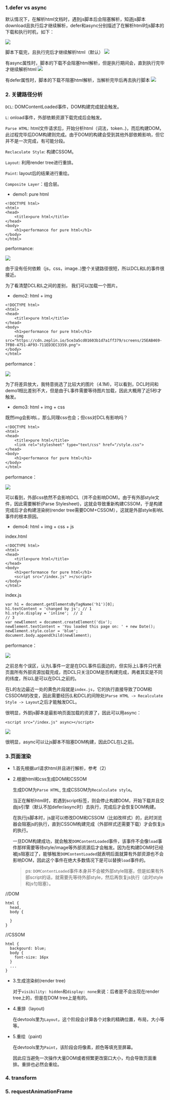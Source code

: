 ### 1.defer vs async

默认情况下，在解析html文档时，遇到js脚本后会阻塞解析，知道js脚本download且执行后才继续解析，defer和async分别描述了在解析html时js脚本的下载和执行时机，如下：

![](/images/css/1.png)

脚本下载完，且执行完后才继续解析html（默认）
![](/images/css/2.png)

有async属性时，脚本的下载不会阻塞html解析，但是执行期间会，直到执行完毕才继续解析html
![](/images/css/3.png)

有defer属性时，脚本的下载不阻塞html解析，当解析完毕后再去执行脚本
![](/images/css/4.png)

### 2. 关键路径分析

`DCL`: DOMContentLoaded事件，DOM构建完成就会触发。

`L`: onload事件，外部依赖资源下载完成后会触发。

`Parse HTML`: html文件请求后，开始分析html（词法，token..)，而后构建DOM，此过程完毕后DOM构建则完成。由于DOM的构建会受到其他外部依赖影响，但它并不是一次完成，有可能分段。

`Reclaculate Style`: 构建CSSOM。

`Layout`: 利用render tree进行重排。

`Paint`: layout后的结果进行重绘。

`Composite Layer`：组合层。

- demo1: pure html

```
<!DOCTYPE html>
<html>
<head>
	<title>pure html</title>
</head>
<body>
	<h1>performance for pure html</h1>
</body>
</html>
```

performance:

![](/images/performance/1-1.png)

由于没有任何依赖（js，css，image..)整个关键路径很短，所以DCL和L的事件很接近。

为了看清楚DCL和L之间的差别， 我们可以加载一个图片。

- demo2: html + img 

```
<!DOCTYPE html>
<html>
<head>
	<title>pure html</title>
</head>
<body>
	<h1>performance for pure html</h1>
	<img src="https://cdn.zeplin.io/5ce3a5cd01603b1d7a1ff379/screens/25EAB469-7FB0-4751-AF93-711ED3EC3359.png">
</body>
</html>
```
 performance：

![](/images/performance/1-2.png)

为了将差异放大，我特意挑选了比较大的图片（4.1M)，可以看到，DCL时间和demo1相比差别不大，但是由于L事件需要等待图片加载，因此大概用了近5秒才触发。

- demo3: html + img + css

既然img会影响L，那么同理css也会；但css对DCL有影响吗？

```
<!DOCTYPE html>
<html>
<head>
	<title>pure html</title>
	<link rel="stylesheet" type="text/css" href="/style.css">
</head>
<body>
	<h1>performance for pure html</h1>
</body>
</html>
```

performance：

![](/images/performance/1-3.png)

可以看到，外部css依然不会影响DCL（并不会影响DOM)。由于有外部style文件，因此需要解析(Parse Stylesheet)，这就会导致重新构建CSSOM，于是构建完成后才会构建渲染树(render tree需要DOM+CSSOM），这就是外部style影响L事件的根本原因。

- demo4: html + img + css + js

index.html

```
<!DOCTYPE html>
<html>
<head>
	<title>pure html</title>
</head>
<body>
	<h1>performance for pure html</h1>
	<script src="/index.js" ></script>
</body>
</html>
```

index.js

```
var h1 = document.getElementsByTagName('h1')[0];
h1.textContent = 'changed by js'; // 1 
h1.style.display = 'inline';  // 2
// 3
var newElement = document.createElement('div');
newElement.textContent = 'You loaded this page on: ' + new Date();
newElement.style.color = 'blue';
document.body.appendChild(newElement);
```

performance：

![](/images/performance/1-4.png)

之前总有个误区，认为L事件一定是在DCL事件后面边的，但实际上L事件只代表页面所有外部资源加载完成，而DCL只关注DOM是否构建完成，两者其实是不同的纬度，所以L是可以在DCL之前的。

在L的左边最近一处的黄色片段就是`index.js`，它的执行直接导致了DOM和CSSDOM的改变，因此需要经历(L和DCL的间隙处)`Parse HTML -> Recalculate Style -> Layout`之后才能触发DCL。

很明显，外部js脚本是最影响页面加载的资源了，因此可以用async：

```
<script src="/index.js" async></script>
```

![](/images/performance/1-5.png)

很明显，async可以让js脚本不阻塞DOM构建，因此DCL在L之前。

### 3.页面渲染

- 1.首先根据url请求html并且进行解析，参考（2）
  
- 2.根据html和css生成DOM和CSSOM

  生成DOM为`Parse HTML`, 生成CSSOM为`Recalculate style`。

  当正在解析html时，若遇到script标签，则会停止构建DOM，开始下载并且交由js引擎（默认不加defer/async时）去执行，完成后才会恢复DOM构建。

  在执行js脚本时，js是可以修改DOM和CSSOM（比如改样式）的，此时浏览器会阻塞js的执行，直到CSSOM构建完成（外部样式还需要下载）才会恢复js的执行。

  一旦DOM构建成功，就会触发`DOMContentLoaded`事件，该事件不会像`load`事件那样需要等待style/image等外部资源后才会触发。因为在构建DOM时已经被js阻塞过了，能够触发`DOMContentLoaded`就表明后面就算有外部资源也不会影响DOM，因此这个事件在绝大多数情况下是可以替换`load`事件的。

  > ps: `DOMContentLoaded`事件本身并不会被外部style阻塞，但是如果有外部script的话，就需要先等待外部style，然后再恢复js执行（此时style和js匀阻塞）。

//DOM

```
html {
  head,
  body {

  }
}
```

//CSSOM

```
html {
  backgourd: blue;
  body {
    font-size: 16px
  }
  ...
}
```

- 3.生成渲染树(render tree)

  对于`visibility: hidden`和`display: none`来说：后者是不会出现在render tree上的，但是在DOM tree上是有的。

- 4.重排（layout)

  在devtools里为`Layout`，这个阶段会计算各个对象的精确位置，布局，大小等等。

- 5.重绘（paint)

  在devtools里为`Paint`，该阶段会将像素，颜色等填充至屏幕。

  因此应当避免一次操作大量DOM或者频繁更改窗口大小，均会导致页面重排。重排也必然会重绘。


### 4. transform

### 5. requestAnimationFrame